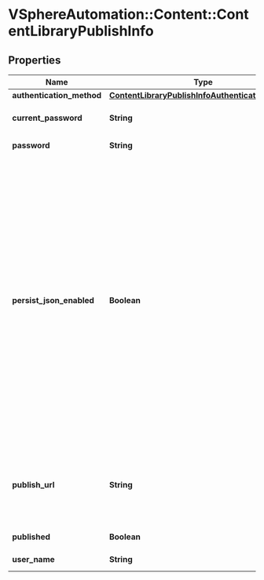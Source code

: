 # VSphereAutomation::Content::ContentLibraryPublishInfo

## Properties
Name | Type | Description | Notes
------------ | ------------- | ------------- | -------------
**authentication_method** | [**ContentLibraryPublishInfoAuthenticationMethod**](ContentLibraryPublishInfoAuthenticationMethod.md) |  | [optional] 
**current_password** | **String** | The current password to verify. This {@term field} is available starting in vSphere 6.7. | [optional] 
**password** | **String** | The new password to require for authentication. | [optional] 
**persist_json_enabled** | **Boolean** | Whether library and library item metadata are persisted in the storage backing as JSON files. This flag only applies if the local library is published. &lt;p&gt; Enabling JSON persistence allows you to synchronize a subscribed library manually instead of over HTTP. You copy the local library content and metadata to another storage backing manually and then create a subscribed library referencing the location of the library JSON file in the {@link SubscriptionInfo#subscriptionUrl}. When the subscribed library&#39;s storage backing matches the subscription URL, files do not need to be copied to the subscribed library. &lt;p&gt; For a library backed by a datastore, the library JSON file will be stored at the path contentlib-{library_id}/lib.json on the datastore. &lt;p&gt; For a library backed by a remote file system, the library JSON file will be stored at {library_id}/lib.json in the remote file system path. | [optional] 
**publish_url** | **String** | The URL to which the library metadata is published by the Content Library Service. &lt;p&gt; This value can be used to set the {@link SubscriptionInfo#subscriptionUrl} property when creating a subscribed library. | [optional] 
**published** | **Boolean** | Whether the local library is published. | [optional] 
**user_name** | **String** | The username to require for authentication. | [optional] 


